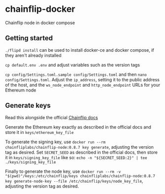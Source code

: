 # chainflip-docker

Chainflip node in docker compose

## Getting started

`./flipd install` can be used to install docker-ce and docker compose, if they aren't already installed

`cp default.env .env` and adjust variables such as the version tags

`cp config/Settings.toml.sample config/Settings.toml` and then `nano config/Settings.toml`. Adjust the `ip_address`, setting it to the public address of the host, and the `ws_node_endpoint` and `http_node_endpoint` URLs for your Ethereum node

## Generate keys

Read this alongside the official [Chainflip docs](https://docs.chainflip.io/perseverance-validator-documentation/validator-setup/keys)

Generate the Ethereum key exactly as described in the official docs and store it in `keys/ethereum_key_file`
 
To generate the signing key, use `docker run --rm chainfliplabs/chainflip-node:0.8.7 key generate`, adjusting the version tag as desired. Set `SECRET_SEED` as described in the official docs, then store it in `keys/signing_key_file` like so: `echo -n "${SECRET_SEED:2}" | tee ./keys/signing_key_file`

Finally to generate the node key, use `docker run --rm -v "$(pwd)"/keys:/etc/chainflip/keys chainfliplabs/chainflip-node:0.8.7 key generate-node-key --file /etc/chainflip/keys/node_key_file`, adjusting the version tag as desired.
